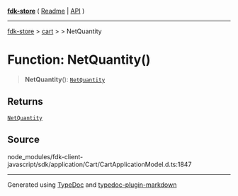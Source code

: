 [**fdk-store**](../../../README.md) ( [Readme](../../../README.md) \| [API](../../../API.md) )

---

[fdk-store](../../../API.md) > [cart](../../README.md) > [<internal>](../README.md) > NetQuantity

# Function: NetQuantity()

> **NetQuantity**(): [`NetQuantity`](../type-aliases/type-alias.NetQuantity.md)

## Returns

[`NetQuantity`](../type-aliases/type-alias.NetQuantity.md)

## Source

node_modules/fdk-client-javascript/sdk/application/Cart/CartApplicationModel.d.ts:1847

---

Generated using [TypeDoc](https://typedoc.org/) and [typedoc-plugin-markdown](https://www.npmjs.com/package/typedoc-plugin-markdown)
